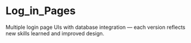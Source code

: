 # Log_in_Pages
Multiple login page UIs with database integration — each version reflects new skills learned and improved design.
